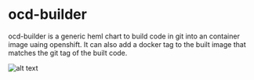 # ocd-builder

ocd-builder is a generic heml chart to build code in git into an container image uaing openshift. It can also add a docker tag to the built image that matches the git tag of the built code.

![alt text][ocd-build-components]

[ocd-build-components]: https://github.com/ocd-scm/ocd-meta/blob/master/imgs/ocd-builder.png?raw=true "OCD Builder Components"

